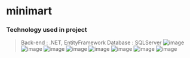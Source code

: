 # minimart
### Technology used in project
> Back-end : .NET, EntityFramework
> Database : SQLServer
![image](https://github.com/GauMeoDaThanh/minimart/assets/95362295/3eb40d9f-b7f8-446e-974a-ff18360952e3)
![image](https://github.com/GauMeoDaThanh/minimart/assets/95362295/9452559a-a27f-4a3d-8b30-f0d18dd2527d)
![image](https://github.com/GauMeoDaThanh/minimart/assets/95362295/a864150a-7ee3-4082-a5ab-eaffe2502627)
![image](https://github.com/GauMeoDaThanh/minimart/assets/95362295/6630ac5a-08b3-49e8-a5e5-14a227435b32)
![image](https://github.com/GauMeoDaThanh/minimart/assets/95362295/cc58e039-70c5-40fe-b4aa-3df0402c91d8)
![image](https://github.com/GauMeoDaThanh/minimart/assets/95362295/a93feeda-4129-4466-864e-0957dcea45b0)
![image](https://github.com/GauMeoDaThanh/minimart/assets/95362295/9a3fc3b6-2967-4048-a79b-109d208a3ff1)
![image](https://github.com/GauMeoDaThanh/minimart/assets/95362295/d160405b-7dac-4c9a-886f-8333b682fef9)



